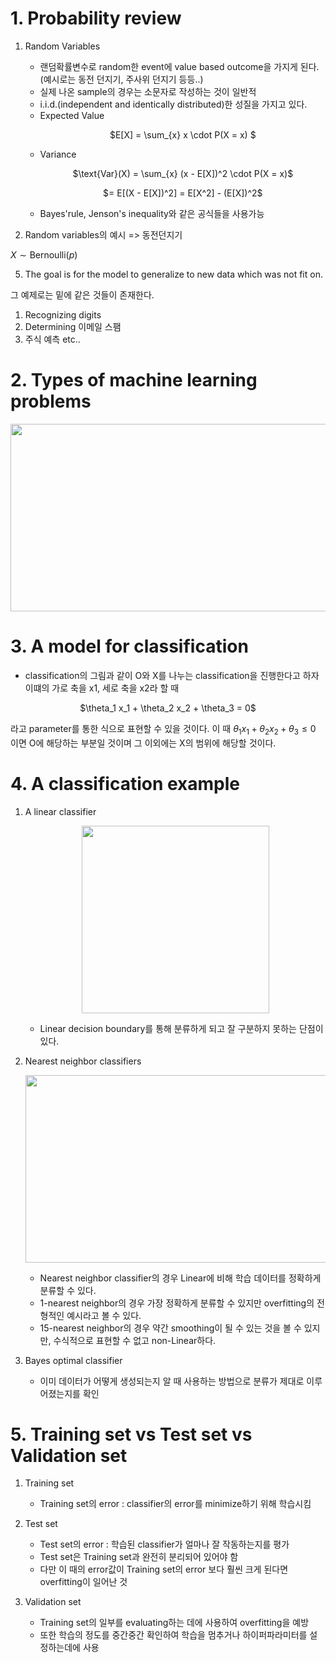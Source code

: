 # 1. Probability review

1. Random Variables

   - 랜덤확률변수로 random한 event에 value based outcome을 가지게 된다.
     (예시로는 동전 던지기, 주사위 던지기 등등..)
   - 실제 나온 sample의 경우는 소문자로 작성하는 것이 일반적
   - i.i.d.(independent and identically distributed)한 성질을 가지고 있다.
   - Expected Value
     <p align="center">$E[X] = \sum_{x} x \cdot P(X = x) $</p>
   - Variance
     <p align="center">$\text{Var}(X) = \sum_{x} (x - E[X])^2 \cdot P(X = x)$</p>
     <p align="center">$= E[(X - E[X])^2] = E[X^2] - (E[X])^2$</p>
   - Bayes'rule, Jenson's inequality와 같은 공식들을 사용가능

2. Random variables의 예시 => 동전던지기

 $X \sim \text{Bernoulli}(p)$

5. The goal is for the model to generalize to new data which was not fit on.

그 예제로는 밑에 같은 것들이 존재한다.
1. Recognizing digits
2. Determining 이메일 스팸
3. 주식 예측 etc..
   
# 2. Types of machine learning problems

<p align="center"><img src="https://github.com/junofficial/CS189_note/assets/124868359/c2399e29-3207-4c91-8eff-b38d95781946" width="600" height="300"/></p>

# 3. A model for classification

- classification의 그림과 같이 O와 X를 나누는 classification을 진행한다고 하자 이떄의 가로 축을 x1, 세로 축을 x2라 할 때

<p align="center">$\theta_1 x_1 + \theta_2 x_2 + \theta_3 = 0$</p>

라고 parameter를 통한 식으로 표현할 수 있을 것이다. 이 때 $\theta_1 x_1 + \theta_2 x_2 + \theta_3 \le 0$ 이면 O에 해당하는 부분일 것이며 그 이외에는 X의 범위에 해당할 것이다.

# 4. A classification example

1. A linear classifier
  
   <p align="center"><img src="https://github.com/junofficial/mppi_RobotArm/assets/124868359/c69f6ed6-a2e2-4c81-9d23-bb8f6e9d1ad4" width="300" height="300"/></p>
   
   - Linear decision boundary를 통해 분류하게 되고 잘 구분하지 못하는 단점이 있다.

2. Nearest neighbor classifiers

   <p align="center"><img src="https://github.com/junofficial/mppi_RobotArm/assets/124868359/8aeb1cf3-e6ab-47d1-9b8c-3c4911e0dfe7" width="600" height="300"/></p>

   - Nearest neighbor classifier의 경우 Linear에 비해 학습 데이터를 정확하게 분류할 수 있다.
   - 1-nearest neighbor의 경우 가장 정확하게 분류할 수 있지만 overfitting의 전형적인 예시라고 볼 수 있다.
   - 15-nearest neighbor의 경우 약간 smoothing이 될 수 있는 것을 볼 수 있지만, 수식적으로 표현할 수 없고 non-Linear하다.
  
3. Bayes optimal classifier

   - 이미 데이터가 어떻게 생성되는지 알 때 사용하는 방법으로 분류가 제대로 이루어졌는지를 확인

# 5. Training set vs Test set vs Validation set

1. Training set
     
   - Training set의 error : classifier의 error를 minimize하기 위해 학습시킴

2. Test set

   - Test set의 error : 학습된 classifier가 얼마나 잘 작동하는지를 평가
   - Test set은 Training set과 완전히 분리되어 있어야 함
   - 다만 이 때의 error값이 Training set의 error 보다 훨씬 크게 된다면 overfitting이 일어난 것
  
3. Validation set

   - Training set의 일부를 evaluating하는 데에 사용하여 overfitting을 예방
   - 또한 학습의 정도를 중간중간 확인하여 학습을 멈추거나 하이퍼파라미터를 설정하는데에 사용
